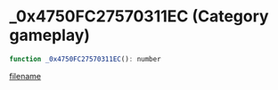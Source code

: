# _0x4750FC27570311EC (Category gameplay)

```js
function _0x4750FC27570311EC(): number
```

[filename](_0x4750FC27570311EC_m.md ':include')
